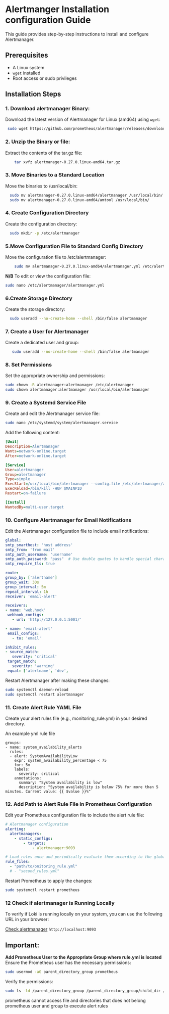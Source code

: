 # Alertmanger Installation configuration Guide 
This guide provides step-by-step instructions to install and configure Alertmanager.

## Prerequisites

- A Linux system
- `wget`  installed
- Root access or sudo privileges

## Installation Steps

### 1. Download alertmanager Binary:
Download the latest version of Alertmanager for Linux (amd64) using `wget`:

   ```sh
    sudo wget https://github.com/prometheus/alertmanager/releases/download/v0.27.0/alertmanager-0.27.0.linux-amd64.tar.gz
   ```

### 2. Unzip the Binary or file:
Extract the contents of the tar.gz file:

```sh
    tar xvfz alertmanager-0.27.0.linux-amd64.tar.gz
```

### 3. Move Binaries to a Standard Location
Move the binaries to /usr/local/bin:

 ```sh
   sudo mv alertmanager-0.27.0.linux-amd64/alertmanager /usr/local/bin/
   sudo mv alertmanager-0.27.0.linux-amd64/amtool /usr/local/bin/
 ```
### 4. Create Configuration Directory
Create the configuration directory:
```sh
  sudo mkdir -p /etc/alertmanager
```

### 5.Move Configuration File to Standard Config Directory
Move the configuration file to /etc/alertmanager:

```sh
    sudo mv alertmanager-0.27.0.linux-amd64/alertmanager.yml /etc/alertmanager/
```
**N/B** To edit or view the configuration file:
```sh
sudo nano /etc/alertmanager/alertmanager.yml
```

### 6.Create Storage Directory
Create the storage directory:

 ```sh
   sudo useradd --no-create-home --shell /bin/false alertmanager
 ```

### 7. Create a User for Alertmanager
Create a dedicated user and group:

```sh
   sudo useradd --no-create-home --shell /bin/false alertmanager
 ```
### 8. Set Permissions
Set the appropriate ownership and permissions:

```sh
sudo chown -R alertmanager:alertmanager /etc/alertmanager
sudo chown alertmanager:alertmanager /usr/local/bin/alertmanager
```

### 9. Create a Systemd Service File
Create and edit the Alertmanager service file:
```sh
sudo nano /etc/systemd/system/alertmanager.service
```
Add the following content:

```ini
[Unit]
Description=Alertmanager
Wants=network-online.target
After=network-online.target

[Service]
User=alertmanager
Group=alertmanager
Type=simple
ExecStart=/usr/local/bin/alertmanager --config.file /etc/alertmanager/alertmanager.yml --storage.path /var/lib/alertmanager/
ExecReload=/bin/kill -HUP $MAINPID
Restart=on-failure

[Install]
WantedBy=multi-user.target
```

### 10. Configure Alertmanager for Email Notifications
Edit the Alertmanager configuration file to include email notifications:
   ```yaml
   global:
  smtp_smarthost: 'host address'
  smtp_from: 'from mail'
  smtp_auth_username: 'username'
  smtp_auth_password: "pass"  # Use double quotes to handle special characters
  smtp_require_tls: true

route:
  group_by: ['alertname']
  group_wait: 30s
  group_interval: 5m
  repeat_interval: 1h
  receiver: 'email-alert'

receivers:
  - name: 'web.hook'
    webhook_configs:
      - url: 'http://127.0.0.1:5001/'

  - name: 'email-alert'
    email_configs:
      - to: 'email'

inhibit_rules:
  - source_match:
      severity: 'critical'
    target_match:
      severity: 'warning'
    equal: ['alertname', 'dev',

   ```
Restart Alertmanager after making these changes:

```sh
sudo systemctl daemon-reload
sudo systemctl restart alertmanager
```
### 11. Create Alert Rule YAML File
Create your alert rules file (e.g., monitoring_rule.yml) in your desired directory.

An example yml rule file
```plaintext
groups:
- name: system_availability_alerts
  rules:
  - alert: SystemAvailabilityLow
    expr: system_availability_percentage < 75
    for: 5m
    labels:
      severity: critical
    annotations:
      summary: "System availability is low"
      description: "System availability is below 75% for more than 5 minutes. Current value: {{ $value }}%"

```
### 12. Add Path to Alert Rule File in Prometheus Configuration
Edit your Prometheus configuration file to include the alert rule file:

```yaml
# Alertmanager configuration
alerting:
  alertmanagers:
    - static_configs:
        - targets:
            - alertmanager:9093

# Load rules once and periodically evaluate them according to the global 'evaluation_interval'.
rule_files:
  - "path/to/onitoring_rule.yml"
  # - "second_rules.yml"
```
Restart Prometheus to apply the changes:
```sh
sudo systemctl restart prometheus
```

### 12 Check if alertmanager is Running Locally

To verify if Loki is running locally on your system, you can use the following URL in your browser:

[Check alertmanager](http://localhost:9093) ``http://localhost:9093``

## Important: 

**Add Prometheus User to the Appropriate Group where rule.yml is located**
Ensure the Prometheus user has the necessary permissions:
```sh
sudo usermod -aG parent_directory_group prometheus
```
Verify the permissions:
```sh
sudo ls -ld /parent_directory_group /parent_directory_group/child_dir /parent_directory_group/child_dir/rules.yml
```

prometheus cannot access file and directories that does not belong prometheus user and group to execute alert rules



